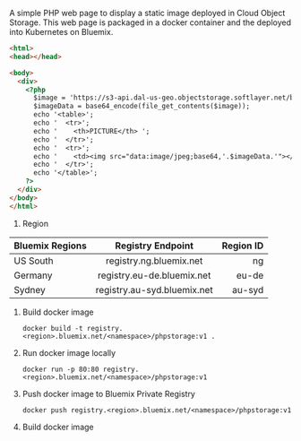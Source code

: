 
A simple PHP web page to display a static image deployed in Cloud Object Storage. This web page is packaged in a docker container and the deployed into Kubernetes on Bluemix.

```html
<html>
<head></head>

<body>
  <div>
    <?php
      $image = 'https://s3-api.dal-us-geo.objectstorage.softlayer.net/bucket-watson-test-2/frame0_Dog-5631.jpg';
      $imageData = base64_encode(file_get_contents($image));
      echo '<table>';
      echo '  <tr>';
      echo '    <th>PICTURE</th> ';
      echo '  </tr>';
      echo '  <tr>';
      echo '    <td><img src="data:image/jpeg;base64,'.$imageData.'"></td>';
      echo '  </tr>';
      echo '</table>';
    ?>
  </div>
</body>
</html>
```

1. Region

| Bluemix Regions | Registry Endpoint           | Region ID |
| --------------- |:---------------------------:| ---------:|      
| US South        |	registry.ng.bluemix.net	    | ng        |
| Germany         |	registry.eu-de.bluemix.net  | eu-de     |
| Sydney          |	registry.au-syd.bluemix.net | au-syd    |

1. Build docker image
    ```
    docker build -t registry.<region>.bluemix.net/<namespace>/phpstorage:v1 .
    ```

1. Run docker image locally
    ```
    docker run -p 80:80 registry.<region>.bluemix.net/<namespace>/phpstorage:v1
    ```

1. Push docker image to Bluemix Private Registry
    ```
    docker push registry.<region>.bluemix.net/<namespace>/phpstorage:v1
    ```

1. Build docker image
    ```
    ```
